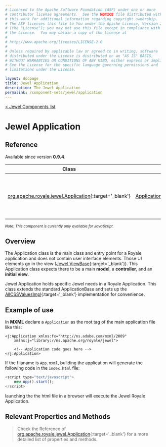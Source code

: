 ```yaml
---
# Licensed to the Apache Software Foundation (ASF) under one or more
# contributor license agreements.  See the NOTICE file distributed with
# this work for additional information regarding copyright ownership.
# The ASF licenses this file to You under the Apache License, Version 2.0
# (the "License"); you may not use this file except in compliance with
# the License.  You may obtain a copy of the License at
# 
# http://www.apache.org/licenses/LICENSE-2.0
# 
# Unless required by applicable law or agreed to in writing, software
# distributed under the License is distributed on an "AS IS" BASIS,
# WITHOUT WARRANTIES OR CONDITIONS OF ANY KIND, either express or implied.
# See the License for the specific language governing permissions and
# limitations under the License.

layout: docpage
title: Jewel Application
description: The Jewel Application
permalink: /component-sets/jewel/application
---
```

[< Jewel Components list](component-sets/jewel/application)

# Jewel Application

## Reference

Available since version __0.9.4__.

| Class                 	    | Extends                           | Implements	                    |
|------------------------------	|----------------------------------	|---------------------------------  |
| [org.apache.royale.jewel.Application](https://royale.apache.org/asdoc/index.html#!org.apache.royale.jewel/Application){:target='_blank'} | [ApplicationBase](https://royale.apache.org/asdoc/index.html#!org.apache.royale.core/ApplicationBase){:target='_blank'} | [IStrand](https://royale.apache.org/asdoc/index.html#!org.apache.royale.core/IStrand){:target='_blank'}, [IParent](https://royale.apache.org/asdoc/index.html#!org.apache.royale.core/IParent){:target='_blank'}, [IEventDispatcher](https://royale.apache.org/asdoc/index.html#!org.apache.royale.events/IEventDispatcher){:target='_blank'}, [IInitialViewApplication](https://royale.apache.org/asdoc/index.html#!org.apache.royale.core/IInitialViewApplication){:target='_blank'}, [IPopUpHost](https://royale.apache.org/asdoc/index.html#!org.apache.royale.core/IPopUpHost){:target='_blank'}, [IPopUpHostParent](https://royale.apache.org/asdoc/index.html#!org.apache.royale.core/IPopUpHostParent){:target='_blank'}, [IRenderedObject](https://royale.apache.org/asdoc/index.html#!org.apache.royale.core/IRenderedObject){:target='_blank'} |

<sup>_Note: This component is currently only available for JavaScript._</sup>

## Overview

The Application class is the main class and entry point for a Royale application and does not contain user interface elements. Those UI elements go in the view ([Jewel ViewBase](https://royale.apache.org/asdoc/index.html#!org.apache.royale.jewel.supportClasses.view/ViewBase){:target='_blank'}). This Application class expects there to be a main __model__, a __controller__, and an __initial view__.

Jewel Application holds specific Jewel needs in a Royale Application. This class extends the standard ApplicationBase and sets up the [AllCSSValuesImpl](https://royale.apache.org/asdoc/index.html#!org.apache.royale.core/AllCSSValuesImpl){:target='_blank'} implementation for convenience.

## Example of use

In __MXML__ declare a `Application` as the root tag of the main application file like this:

```mxml
<j:Application xmlns:fx="http://ns.adobe.com/mxml/2009" 
	xmlns:j="library://ns.apache.org/royale/jewel">

    <!-- Application code goes here -->
</j:Application>
```

If the filaname is `App.mxml`, building the application will generate the following code in the `index.html` file: 

```javascript
<script type="text/javascript">
	new App().start();
</script>
```

launching the the html file in a browser will execute the Jewel Royale Application.

## Relevant Properties and Methods

> Check the Reference of [org.apache.royale.jewel.Application](https://royale.apache.org/asdoc/index.html#!org.apache.royale.jewel/Application){:target='_blank'} for a more detailed list of properties and methods.

